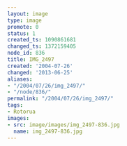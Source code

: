 ```yaml
---
layout: image
type: image
promote: 0
status: 1
created_ts: 1090861681
changed_ts: 1372159405
node_id: 836
title: IMG_2497
created: '2004-07-26'
changed: '2013-06-25'
aliases:
- "/2004/07/26/img_2497/"
- "/node/836/"
permalink: "/2004/07/26/img_2497/"
tags:
- Rotorua
images:
- src: image/images/img_2497-836.jpg
  name: img_2497-836.jpg
---
```


